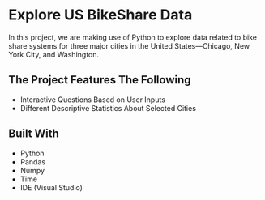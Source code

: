# Explore US BikeShare Data

In this project, we are making use of Python to explore data related to bike share systems for three major cities in the United States—Chicago, New York City, and Washington.

## The Project Features The Following

- Interactive Questions Based on User Inputs
- Different Descriptive Statistics About Selected Cities

## Built With

- Python
- Pandas
- Numpy
- Time
- IDE (Visual Studio)